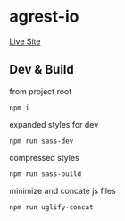 # agrest-io

[Live Site](https://agrest.io/)


## Dev & Build

from project root

```shell
npm i
```

expanded styles for dev
```shell
npm run sass-dev
```

compressed styles
```shell
npm run sass-build
```

minimize and concate js files 
```shell
npm run uglify-concat
```